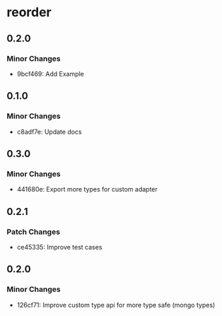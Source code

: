 # reorder

## 0.2.0

### Minor Changes

- 9bcf469: Add Example

## 0.1.0

### Minor Changes

- c8adf7e: Update docs

## 0.3.0

### Minor Changes

- 441680e: Export more types for custom adapter

## 0.2.1

### Patch Changes

- ce45335: Improve test cases

## 0.2.0

### Minor Changes

- 126cf71: Improve custom type api for more type safe (mongo types)

